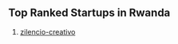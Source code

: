 ## Top Ranked Startups in Rwanda

1. [zilencio-creativo](http://www.startupranking.com/zilencio-creativo)

